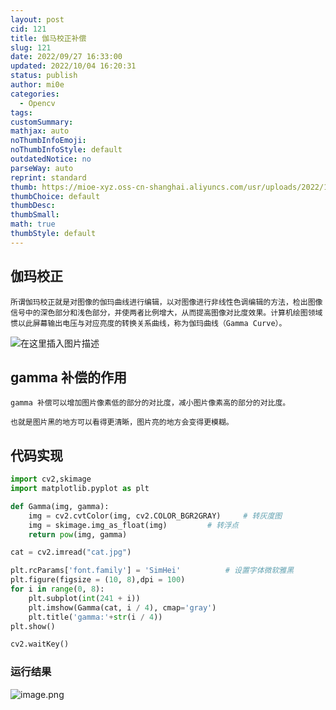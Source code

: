 ```yaml
---
layout: post
cid: 121
title: 伽马校正补偿
slug: 121
date: 2022/09/27 16:33:00
updated: 2022/10/04 16:20:31
status: publish
author: mi0e
categories: 
  - Opencv
tags: 
customSummary: 
mathjax: auto
noThumbInfoEmoji: 
noThumbInfoStyle: default
outdatedNotice: no
parseWay: auto
reprint: standard
thumb: https://mioe-xyz.oss-cn-shanghai.aliyuncs.com/usr/uploads/2022/10/956158489.png
thumbChoice: default
thumbDesc: 
thumbSmall: 
math: true
thumbStyle: default
---
```



## 伽玛校正

```
所谓伽玛校正就是对图像的伽玛曲线进行编辑，以对图像进行非线性色调编辑的方法，检出图像信号中的深色部分和浅色部分，并使两者比例增大，从而提高图像对比度效果。计算机绘图领域惯以此屏幕输出电压与对应亮度的转换关系曲线，称为伽玛曲线（Gamma Curve）。
```


![在这里插入图片描述](https://img-blog.csdnimg.cn/20200626102704679.png)


## gamma 补偿的作用

```
gamma 补偿可以增加图片像素低的部分的对比度，减小图片像素高的部分的对比度。

也就是图片黑的地方可以看得更清晰，图片亮的地方会变得更模糊。
```

## 代码实现

```python
import cv2,skimage
import matplotlib.pyplot as plt

def Gamma(img, gamma):
    img = cv2.cvtColor(img, cv2.COLOR_BGR2GRAY)		# 转灰度图
    img = skimage.img_as_float(img)			# 转浮点
    return pow(img, gamma)

cat = cv2.imread("cat.jpg")

plt.rcParams['font.family'] = 'SimHei'			# 设置字体微软雅黑
plt.figure(figsize = (10, 8),dpi = 100)
for i in range(0, 8):
    plt.subplot(int(241 + i))
    plt.imshow(Gamma(cat, i / 4), cmap='gray')
    plt.title('gamma:'+str(i / 4))
plt.show()

cv2.waitKey()
```

### 运行结果

![image.png](https://mioe-xyz.oss-cn-shanghai.aliyuncs.com/usr/uploads/2022/10/956158489.png)
